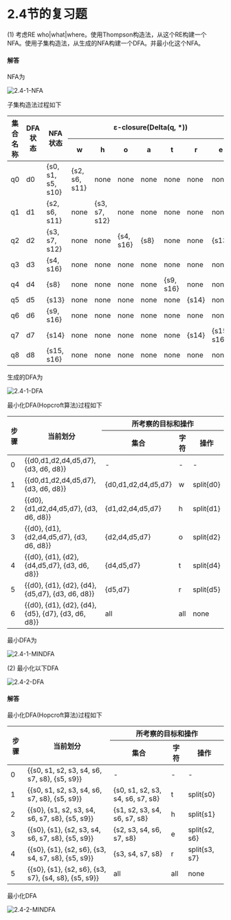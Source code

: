 # 2.4节的复习题

(1) 考虑RE who|what|where。使用Thompson构造法，从这个RE构建一个NFA。使用子集构造法，从生成的NFA构建一个DFA。并最小化这个NFA。

#### 解答

NFA为

 ![2.4-1-NFA](https://raw.githubusercontent.com/chenpengcong/EAC2-book-exercise-answers/master/ch02/review_questions/2.4/assets/2.4-1-NFA.png)

子集构造法过程如下

<table>
    <thead>
        <tr>
            <th rowspan="2">集合名称</th>
			<th rowspan="2">DFA状态</th>
            <th rowspan="2">NFA状态</th>
			<th colspan="7">ε-closure(Delta(q, *))</th>
        </tr>
        <tr>
            <th>w</th>
            <th>h</th>
            <th>o</th>
            <th>a</th>
            <th>t</th>
            <th>r</th>
            <th>e</th>
        </tr>
    </thead>
    <tbody>
        <tr>
            <td>q0</td>
            <td>d0</td>
            <td>{s0, s1, s5, s10}</td>
            <td>{s2, s6, s11}</td>
            <td>none</td>
            <td>none</td>
            <td>none</td>
            <td>none</td>
			<td>none</td>
            <td>none</td>
        </tr>
		 <tr>
            <td>q1</td>
            <td>d1</td>
            <td>{s2, s6, s11}</td>
            <td>none</td>
            <td>{s3, s7, s12}</td>
            <td>none</td>
            <td>none</td>
            <td>none</td>
			<td>none</td>
            <td>none</td>
        </tr>
		<tr>
            <td>q2</td>
            <td>d2</td>
            <td>{s3, s7, s12}</td>
            <td>none</td>
            <td>none</td>
            <td>{s4, s16}</td>
            <td>{s8}</td>
            <td>none</td>
			<td>none</td>
            <td>{s13}</td>
        </tr>
		<tr>
            <td>q3</td>
            <td>d3</td>
            <td>{s4, s16}</td>
            <td>none</td>
            <td>none</td>
            <td>none</td>
            <td>none</td>
            <td>none</td>
			<td>none</td>
            <td>none</td>
        </tr>
		<tr>
            <td>q4</td>
            <td>d4</td>
            <td>{s8}</td>
            <td>none</td>
            <td>none</td>
            <td>none</td>
            <td>none</td>
            <td>{s9, s16}</td>
			<td>none</td>
            <td>none</td>
        </tr>
		<tr>
            <td>q5</td>
            <td>d5</td>
            <td>{s13}</td>
            <td>none</td>
            <td>none</td>
            <td>none</td>
            <td>none</td>
            <td>none</td>
			<td>{s14}</td>
            <td>none</td>
        </tr>
		<tr>
            <td>q6</td>
            <td>d6</td>
            <td>{s9, s16}</td>
            <td>none</td>
            <td>none</td>
            <td>none</td>
            <td>none</td>
            <td>none</td>
			<td>none</td>
            <td>none</td>
        </tr>
		<tr>
            <td>q7</td>
            <td>d7</td>
            <td>{s14}</td>
            <td>none</td>
            <td>none</td>
            <td>none</td>
            <td>none</td>
            <td>none</td>
			<td>{s14}</td>
            <td>{s15, s16}</td>
        </tr>
		<tr>
            <td>q8</td>
            <td>d8</td>
            <td>{s15, s16}</td>
            <td>none</td>
            <td>none</td>
            <td>none</td>
            <td>none</td>
            <td>none</td>
			<td>none</td>
            <td>none</td>
        </tr>
    </tbody>
</table>

生成的DFA为

![2.4-1-DFA](https://raw.githubusercontent.com/chenpengcong/EAC2-book-exercise-answers/master/ch02/review_questions/2.4/assets/2.4-1-DFA.png)

最小化DFA(Hopcroft算法)过程如下

<table>
    <thead>
        <tr>
            <th rowspan="2">步骤</th>
			<th rowspan="2">当前划分</th>
            <th colspan="3">所考察的目标和操作</th>
        </tr>
        <tr>
            <th>集合</th>
            <th>字符</th>
            <th>操作</th>
        </tr>
    </thead>
    <tbody>
        <tr>
            <td>0</td>
            <td>{{d0,d1,d2,d4,d5,d7}, {d3, d6, d8}}</td>
            <td>-</td>
            <td>-</td>
            <td>-</td>
        </tr>
        <tr>
            <td>1</td>
            <td>{{d0,d1,d2,d4,d5,d7}, {d3, d6, d8}}</td>
            <td>{d0,d1,d2,d4,d5,d7}</td>
            <td>w</td>
            <td>split{d0}</td>
        </tr>
        <tr>
            <td>2</td>
            <td>{{d0}, {d1,d2,d4,d5,d7}, {d3, d6, d8}}</td>
            <td>{d1,d2,d4,d5,d7}</td>
            <td>h</td>
            <td>split{d1}</td>
        </tr>
        <tr>
            <td>3</td>
            <td>{{d0}, {d1}, {d2,d4,d5,d7}, {d3, d6, d8}}</td>
            <td>{d2,d4,d5,d7}</td>
            <td>o</td>
            <td>split{d2}</td>
        </tr>
        <tr>
            <td>4</td>
            <td>{{d0}, {d1}, {d2}, {d4,d5,d7}, {d3, d6, d8}}</td>
            <td> {d4,d5,d7}</td>
            <td>t</td>
            <td>split{d4}</td>
        </tr>
        <tr>
            <td>5</td>
            <td>{{d0}, {d1}, {d2}, {d4}, {d5,d7}, {d3, d6, d8}}</td>
            <td>{d5,d7}</td>
            <td>r</td>
            <td>split{d5}</td>
        </tr>
        <tr>
            <td>6</td>
            <td>{{d0}, {d1}, {d2}, {d4}, {d5}, {d7}, {d3, d6, d8}}</td>
            <td>all</td>
            <td>all</td>
            <td>none</td>
        </tr>
    </tbody>
</table>



最小DFA为

![2.4-1-MINDFA](https://raw.githubusercontent.com/chenpengcong/EAC2-book-exercise-answers/master/ch02/review_questions/2.4/assets/2.4-1-MINDFA.png)

(2) 最小化以下DFA

![2.4-2-DFA](https://raw.githubusercontent.com/chenpengcong/EAC2-book-exercise-answers/master/ch02/review_questions/2.4/assets/2.4-2-DFA.png)

#### 解答

最小化DFA(Hopcroft算法)过程如下

<table>
    <thead>
        <tr>
            <th rowspan="2">步骤</th>
			<th rowspan="2">当前划分</th>
            <th colspan="3">所考察的目标和操作</th>
        </tr>
        <tr>
            <th>集合</th>
            <th>字符</th>
            <th>操作</th>
        </tr>
    </thead>
    <tbody>
        <tr>
            <td>0</td>
            <td>{{s0, s1, s2, s3, s4, s6, s7, s8}, {s5, s9}}</td>
            <td>-</td>
            <td>-</td>
            <td>-</td>
        </tr>
        <tr>
            <td>1</td>
            <td>{{s0, s1, s2, s3, s4, s6, s7, s8}, {s5, s9}}</td>
            <td>{s0, s1, s2, s3, s4, s6, s7, s8}</td>
            <td>t</td>
            <td>split{s0}</td>
        </tr>
        <tr>
            <td>2</td>
            <td>{{s0}, {s1, s2, s3, s4, s6, s7, s8}, {s5, s9}}</td>
            <td>{s1, s2, s3, s4, s6, s7, s8}</td>
            <td>h</td>
            <td>split{s1}</td>
        </tr>
        <tr>
            <td>3</td>
            <td>{{s0}, {s1}, {s2, s3, s4, s6, s7, s8}, {s5, s9}}</td>
            <td>{s2, s3, s4, s6, s7, s8}</td>
            <td>e</td>
            <td>split{s2, s6}</td>
        </tr>
        <tr>
            <td>4</td>
            <td>{{s0}, {s1}, {s2, s6}, {s3, s4, s7, s8}, {s5, s9}}</td>
            <td>{s3, s4, s7, s8}</td>
            <td>r</td>
            <td>split{s3, s7}</td>
        </tr>
        <tr>
            <td>5</td>
            <td>{{s0}, {s1}, {s2, s6}, {s3, s7}, {s4, s8}, {s5, s9}}</td>
            <td>all</td>
            <td>all</td>
            <td>none</td>
        </tr>
    </tbody>
</table>

最小化DFA

![2.4-2-MINDFA](https://raw.githubusercontent.com/chenpengcong/EAC2-book-exercise-answers/master/ch02/review_questions/2.4/assets/2.4-2-MINDFA.png)
